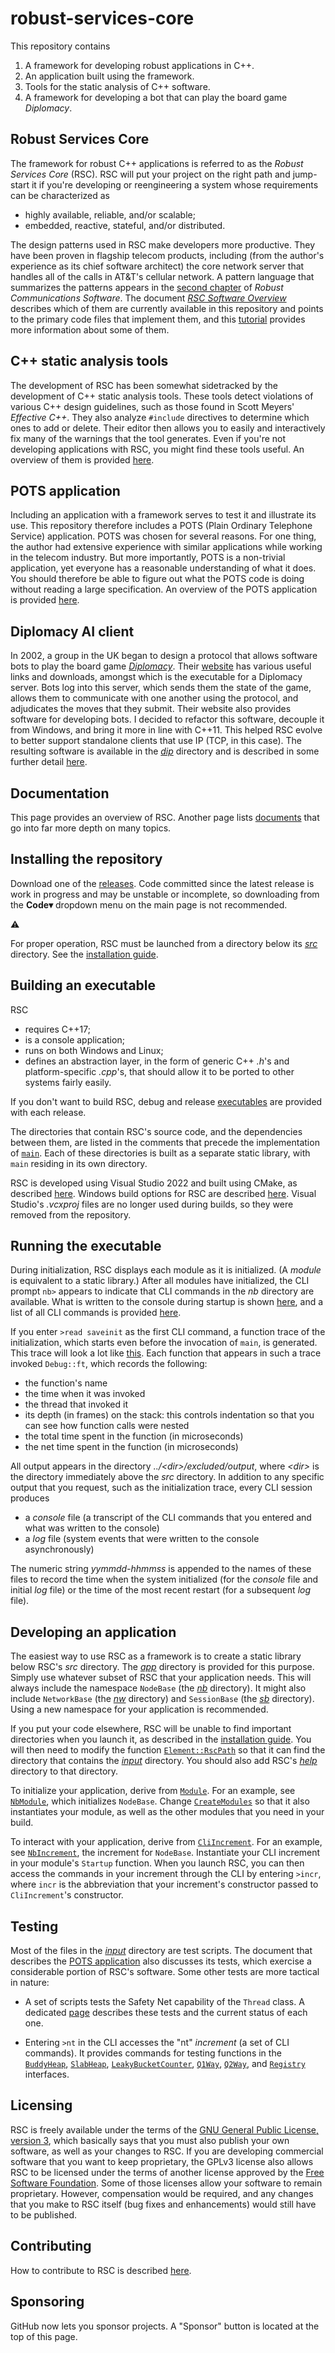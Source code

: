 # robust-services-core

This repository contains

1. A framework for developing robust applications in C++.
1. An application built using the framework.
1. Tools for the static analysis of C++ software.
1. A framework for developing a bot that can play the board game _Diplomacy_.

## Robust Services Core

The framework for robust C++ applications is referred to as the _Robust
Services Core_ (RSC). RSC will put your project on the right path and jump-start
it if you're developing or reengineering a system whose requirements can be
characterized as

- highly available, reliable, and/or scalable;
- embedded, reactive, stateful, and/or distributed.

The design patterns used in RSC make developers more productive. They have
been proven in flagship telecom products, including (from the author's
experience as its chief software architect) the core network server that
handles all of the calls in AT&T's cellular network. A pattern language that
summarizes the patterns appears in the
[second chapter](docs/RCS-chapter-2.pdf) of _Robust Communications Software_.
The document [_RSC Software Overview_](docs/RSC-Software-Overview.pdf)
describes which of them are currently available in this repository and points
to the primary code files that implement them, and this
[tutorial](docs/RCS-tutorial.pdf) provides more information about some of
them.

## C++ static analysis tools

The development of RSC has been somewhat sidetracked by the development of C++
static analysis tools. These tools detect violations of various C++ design
guidelines, such as those found in Scott Meyers' _Effective C++_. They also
analyze `#include` directives to determine which ones to add or delete. Their
editor then allows you to easily and interactively fix many of the warnings
that the tool generates. Even if you're not developing applications with
RSC, you might find these tools useful. An overview of them is provided
[here](docs/RSC-Cpp-Static-Analysis-Tools.md).

## POTS application

Including an application with a framework serves to test it and illustrate its
use. This repository therefore includes a POTS (Plain Ordinary Telephone
Service) application. POTS was chosen for several reasons. For one thing, the
author had extensive experience with similar applications while working in the
telecom industry. But more importantly, POTS is a non-trivial application, yet
everyone has a reasonable understanding of what it does. You should therefore
be able to figure out what the POTS code is doing without reading a large
specification. An overview of the POTS application is provided
[here](docs/RSC-POTS-Application.md).

## Diplomacy AI client

In 2002, a group in the UK began to design a protocol that allows software
bots to play the board game
[_Diplomacy_](https://en.wikipedia.org/wiki/Diplomacy_(game)). Their
[website](http://www.daide.org.uk) has various useful links and downloads,
amongst which is the executable for a Diplomacy server. Bots log into this
server, which sends them the state of the game, allows them to communicate with
one another using the protocol, and adjudicates the moves that they submit.
Their website also provides software for developing bots. I decided to
refactor this software, decouple it from
Windows, and bring it more in line with C++11. This helped RSC evolve
to better support standalone clients that use IP (TCP, in this case). The
resulting software is available in the [_dip_](src/dip) directory and is
described in some further detail [here](docs/RSC-Diplomacy.md).

## Documentation

This page provides an overview of RSC. Another page lists
[documents](docs/README.md) that go into far more depth on many topics.

## Installing the repository

Download one of the
[releases](https://github.com/GregUtas/robust-services-core/releases/latest).
Code committed since the latest release is work in progress and may be unstable
or incomplete, so downloading from the **Code&#9662;** dropdown menu on the
main page is not recommended.

:warning:

For proper operation, RSC must be launched from a directory below
its [_src_](src) directory. See the [installation guide](docs/Installing.md).

## Building an executable

RSC
* requires C\++17;
* is a console application;
* runs on both Windows and Linux;
* defines an abstraction layer, in the form of generic C++ _.h_'s and
platform-specific _.cpp_'s, that should allow it to be ported to other systems
fairly easily.

If you don't want to build RSC, debug and release
[executables](docs/RSC-Executables.md) are provided with each release.

The directories that contain RSC's source code, and the dependencies between
them, are listed in the comments that precede the implementation of
[`main`](src/rsc/main.cpp). Each of these directories is built as a separate
static library, with `main` residing in its own directory.

RSC is developed using Visual Studio 2022 and built using CMake, as described
[here](docs/RSC-Building-Using-CMake.md). Windows build options for RSC
are described [here](docs/RSC-Windows-Build-Options.md). Visual
Studio's _.vcxproj_ files are no longer used during builds, so
they were removed from the repository.

## Running the executable

During initialization, RSC displays each module as it is initialized.
(A _module_ is equivalent to a static library.)  After all modules
have initialized, the CLI prompt `nb>` appears to indicate that CLI commands
in the _nb_ directory are available. What is written to the console
during startup is shown [here](output/init.console.txt), and a list of all
CLI commands is provided [here](docs/help.cli.txt).

If you enter `>read saveinit` as the first CLI command, a function trace of
the initialization, which starts even before the invocation of `main`, is
generated. This trace will look a lot like [this](output/init.trace.txt).
Each function that appears in such a trace invoked `Debug::ft`, which records
the following:
  * the function's name
  * the time when it was invoked
  * the thread that invoked it
  * its depth (in frames) on the stack: this controls indentation so that you
can see how function calls were nested
  * the total time spent in the function (in microseconds)
  * the net time spent in the function (in microseconds)

All output appears in the directory _../&lt;dir>/excluded/output_, where
_&lt;dir>_ is the directory immediately above the _src_ directory.
In addition to any specific output that you request, such as the initialization
trace, every CLI session produces
  * a _console_ file (a transcript of the CLI commands that you entered and
what was written to the console)
  * a _log_ file (system events that were written to the console asynchronously)

The numeric string _yymmdd-hhmmss_ is appended to the names of these files
to record the time when the system initialized (for the _console_ file and
initial _log_ file) or the time of the most recent restart (for a subsequent
_log_ file).

## Developing an application

The easiest way to use RSC as a framework is to create a static library below
RSC's _src_ directory. The [_app_](src/app) directory is provided for
this purpose. Simply use whatever subset of RSC that your application
needs. This will always include the namespace `NodeBase` (the [_nb_](src/nb)
directory). It might also include `NetworkBase` (the [_nw_](src/nw)
directory) and `SessionBase` (the [_sb_](src/sb) directory). Using a new
namespace for your application is recommended.

If you put your code elsewhere, RSC will be unable to find important
directories when you launch it, as described in the
[installation guide](docs/Installing.md). You will then need
to modify the function [`Element::RscPath`](src/nb/Element.cpp) so that it
can find the directory that contains the [_input_](input) directory. You
should also add RSC's [_help_](help) directory to that directory.

To initialize your application, derive from [`Module`](src/nb/Module.h).
For an example, see [`NbModule`](src/nb/NbModule.cpp), which initializes
`NodeBase`. Change [`CreateModules`](src/app/rscapp.cpp) so that it also
instantiates your module, as well as the other modules that you need in
your build.

To interact with your application, derive from
[`CliIncrement`](src/nb/CliIncrement.h).
For an example, see [`NbIncrement`](src/nb/NbIncrement.cpp), the increment
for `NodeBase`. Instantiate your CLI increment in your module's `Startup`
function. When you launch RSC, you can then access the commands in your
increment through the CLI by entering `>incr`, where `incr` is the
abbreviation that your increment's constructor passed to `CliIncrement`'s
constructor.

## Testing

Most of the files in the [_input_](input) directory are test scripts. The
document that describes the [POTS application](docs/RSC-POTS-Application.md)
also discusses its tests, which exercise a considerable portion of RSC's
software. Some other tests are more tactical in nature:

- A set of scripts tests the Safety Net capability of the `Thread` class.
A dedicated [page](docs/RSC-Trap-Recovery.md) describes these tests and the
current status of each one.
 
- Entering `>nt` in the CLI accesses the "nt" _increment_ (a set of CLI
commands). It provides commands for testing functions in the
[`BuddyHeap`](src/nb/BuddyHeap.h),
[`SlabHeap`](src/nb/SlabHeap.h),
[`LeakyBucketCounter`](src/nb/LeakyBucketCounter.h),
[`Q1Way`](src/nb/Q1Way.h), [`Q2Way`](src/nb/Q2Way.h), and
[`Registry`](src/nb/Registry.h) interfaces.

## Licensing

RSC is freely available under the terms of the [GNU General Public License,
version 3](LICENSE.txt), which basically says that you must also publish your
own software, as well as your changes to RSC. If you are developing commercial
software that you want to keep proprietary, the GPLv3 license also allows RSC
to be licensed under the terms of another license approved by the
[Free Software Foundation](https://www.gnu.org/licenses/license-list.html).
Some of those
licenses allow your software to remain proprietary. However, compensation
would be required, and any changes that you make to RSC itself (bug fixes
and enhancements) would still have to be published.

## Contributing

How to contribute to RSC is described [here](CONTRIBUTING.md).

## Sponsoring

GitHub now lets you sponsor projects. A "Sponsor" button is located at the top
of this page.


